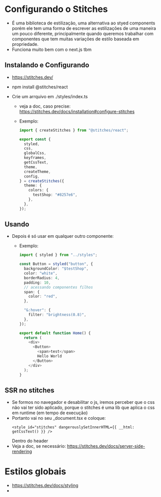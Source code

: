 # Configurando o Stitches

- É uma biblioteca de estilização, uma alternativa ao styed components porém ele tem uma forma de escrever as estilizações de uma maneira um pouco diferente, principalmente quando queremos trabalhar com componentes que tem muitas variações de estilo baseada em propriedade.
- Funciona muito bem com o next.js tbm

## Instalando e Configurando

- https://stitches.dev/
- npm install @stitches/react
- Crie um arrquivo em ./styles/index.ts

  - veja a doc, caso precise: https://stitches.dev/docs/installation#configure-stitches
  - Exemplo:

    ```ts
    import { createStitches } from "@stitches/react";

    export const {
      styled,
      css,
      globalCss,
      keyframes,
      getCssText,
      theme,
      createTheme,
      config,
    } = createStitches({
      theme: {
        colors: {
          testShop: "#8257e6",
        },
      },
    });
    ```

## Usando

- Depois é só usar em qualquer outro componente:

  - Exemplo:

    ```ts
    import { styled } from "../styles";

    const Button = styled("button", {
      backgroundColor: "$testShop",
      color: "white",
      borderRadius: 4,
      padding: 10,
      // acessando componentes filhos
      span: {
        color: "red",
      },

      "&:hover": {
        filter: "brightness(0.8)",
      },
    });

    export default function Home() {
      return (
        <div>
          <Button>
            <span>test</span>
            Hello World
          </Button>
        </div>
      );
    }
    ```

## SSR no stitches

- Se formos no navegador e desabilitar o js, iremos perceber que o css não vai ter sido aplicado, porque o stitches é uma lib que aplica o css em runtime (em tempo de execução)
- Portanto vai no seu \_document.tsx e coloque:
  ```tsx
  <style id="stitches" dangerouslySetInnerHTML={{ __html: getCssText() }} />
  ```
  Dentro do header
- Veja a doc, se necessário: https://stitches.dev/docs/server-side-rendering

# Estilos globais

- https://stitches.dev/docs/styling
-
